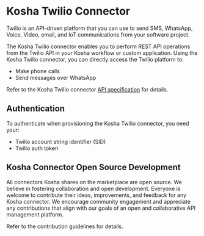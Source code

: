 # Kosha Twilio Connector

Twilio is an API-driven platform that you can use to send SMS, WhatsApp, Voice, Video, email, and IoT communications from your software project.

The Kosha Twilio connector enables you to perform REST API operations from the Twilio API in your Kosha workflow or custom application. Using the Kosha Twilio connector, you can directly access the Twilio platform to:

* Make phone calls
* Send messages over WhatsApp

Refer to the Kosha Twilio connector [API specification](openapi.json) for details.

## Authentication

To authenticate when provisioning the Kosha Twilio connector, you need your:

* Twilio account string identifier (SID)
* Twilio auth token

## Kosha Connector Open Source Development

All connectors Kosha shares on the marketplace are open source. We believe in fostering collaboration and open development. Everyone is welcome to contribute their ideas, improvements, and feedback for any Kosha connector. We encourage community engagement and appreciate any contributions that align with our goals of an open and collaborative API management platform.

Refer to the contribution guidelines for details.